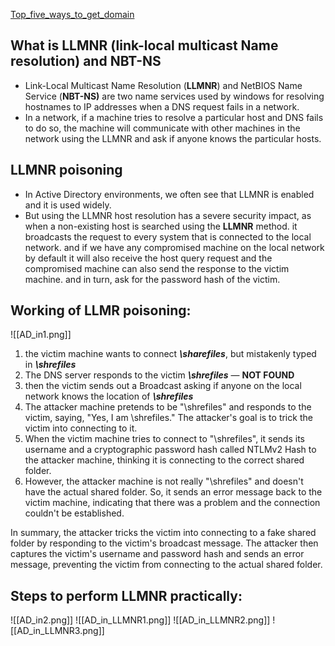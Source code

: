 [Top_five_ways_to_get_domain](https://medium.com/@adam.toscher/top-five-ways-i-got-domain-admin-on-your-internal-network-before-lunch-2018-edition-82259ab73aaa)
## What is LLMNR (link-local multicast Name resolution) and NBT-NS
- Link-Local Multicast Name Resolution (**LLMNR**) and NetBIOS Name Service (**NBT-NS)** are two name services used by windows for resolving hostnames to IP addresses when a DNS request fails in a network.
- In a network, if a machine tries to resolve a particular host and DNS fails to do so, the machine will communicate with other machines in the network using the LLMNR and ask if anyone knows the particular hosts.

## LLMNR poisoning
- In Active Directory environments, we often see that LLMNR is enabled and it is used widely.
- But using the LLMNR host resolution has a severe security impact, as when a non-existing host is searched using the **LLMNR** method. it broadcasts the request to every system that is connected to the local network. and if we have any compromised machine on the local network by default it will also receive the host query request and the compromised machine can also send the response to the victim machine. and in turn, ask for the password hash of the victim.

## Working of LLMR poisoning:
![[AD_in1.png]]

1. the victim machine wants to connect **_\\sharefiles_**, but mistakenly typed in **_\\shrefiles_**
2. The DNS server responds to the victim **_\\shrefiles_** — **NOT FOUND**
3. then the victim sends out a Broadcast asking if anyone on the local network knows the location of **_\\shrefiles_**
4. The attacker machine pretends to be "\shrefiles" and responds to the victim, saying, "Yes, I am \shrefiles." The attacker's goal is to trick the victim into connecting to it.
5. When the victim machine tries to connect to "\shrefiles", it sends its username and a cryptographic password hash called NTLMv2 Hash to the attacker machine, thinking it is connecting to the correct shared folder.
6. However, the attacker machine is not really "\shrefiles" and doesn't have the actual shared folder. So, it sends an error message back to the victim machine, indicating that there was a problem and the connection couldn't be established.

In summary, the attacker tricks the victim into connecting to a fake shared folder by responding to the victim's broadcast message. The attacker then captures the victim's username and password hash and sends an error message, preventing the victim from connecting to the actual shared folder.

## Steps to perform LLMNR practically:
![[AD_in2.png]]
![[AD_in_LLMNR1.png]]
![[AD_in_LLMNR2.png]]
![[AD_in_LLMNR3.png]]



